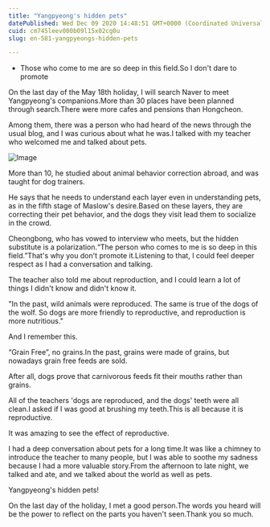 ```yaml
---
title: "Yangpyeong's hidden pets"
datePublished: Wed Dec 09 2020 14:48:51 GMT+0000 (Coordinated Universal Time)
cuid: cm745leev000b09l15x02cg0u
slug: en-581-yangpyeongs-hidden-pets

---
```



- Those who come to me are so deep in this field.So I don't dare to promote

On the last day of the May 18th holiday, I will search Naver to meet Yangpyeong's companions.More than 30 places have been planned through search.There were more cafes and pensions than Hongcheon.

Among them, there was a person who had heard of the news through the usual blog, and I was curious about what he was.I talked with my teacher who welcomed me and talked about pets.

![Image](https://cdn.hashnode.com/res/hashnode/image/upload/v1739500345401/e307d455-85d1-4913-9b8e-d8f0837fb57b.jpeg)

More than 10, he studied about animal behavior correction abroad, and was taught for dog trainers.

He says that he needs to understand each layer even in understanding pets, as in the fifth stage of Maslow's desire.Based on these layers, they are correcting their pet behavior, and the dogs they visit lead them to socialize in the crowd.

Cheongbong, who has vowed to interview who meets, but the hidden substitute is a polarization.“The person who comes to me is so deep in this field.”That's why you don't promote it.Listening to that, I could feel deeper respect as I had a conversation and talking.

The teacher also told me about reproduction, and I could learn a lot of things I didn't know and didn't know it.

"In the past, wild animals were reproduced. The same is true of the dogs of the wolf. So dogs are more friendly to reproductive, and reproduction is more nutritious."

And I remember this.

“Grain Free”, no grains.In the past, grains were made of grains, but nowadays grain free feeds are sold.

After all, dogs prove that carnivorous feeds fit their mouths rather than grains.

All of the teachers 'dogs are reproduced, and the dogs' teeth were all clean.I asked if I was good at brushing my teeth.This is all because it is reproductive.

It was amazing to see the effect of reproductive.

I had a deep conversation about pets for a long time.It was like a chimney to introduce the teacher to many people, but I was able to soothe my sadness because I had a more valuable story.From the afternoon to late night, we talked and ate, and we talked about the world as well as pets.

Yangpyeong's hidden pets!

On the last day of the holiday, I met a good person.The words you heard will be the power to reflect on the parts you haven't seen.Thank you so much.
